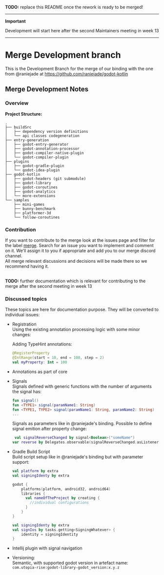 **TODO:** replace this README once the rework is ready to be merged!

---
**Important**

Development will start here after the second Maintainers meeting in week 13

---

# Merge Development branch
This is the Development Branch for the merge of our binding with the one from @raniejade at 
https://github.com/raniejade/godot-kotlin

## Merge Development Notes

### Overview

**Project Structure:**
```
.
├── buildSrc
│   ├── dependency version definitions
│   └── api classes codegeneration
├── entry-generation
│   ├── godot-entry-generator
│   ├── godot-annotation-processor
│   ├── godot-compiler-native-plugin
│   └── godot-compiler-plugin
├── plugins
│   ├── godot-gradle-plugin
│   └── godot-idea-plugin
├── godot-kotlin
│   ├── godot-headers (git submodule)
│   ├── godot-library
│   ├── godot-coroutines
│   ├── godot-analytics
│   └── more-extensions
└── samples
    ├── mini-games
    ├── bunny-benchmark
    ├── platformer-3d
    └── follow-coroutines
```

### Contribution
If you want to contribute to the merge look at the issues page and filter for the label 
[merge](https://github.com/utopia-rise/godot-kotlin/issues?q=is%3Aissue+is%3Aopen+label%3Amerge+). Search for an issue 
you want to implement and comment on it. We'll assign it to you if appropriate and add you to our merge discord channel.  
All merge relevant discussions and decisions will be made there so we recommend having it.

\
**TODO:** further documentation which is relevant for contributing to the merge after the second meeting in week 13

### Discussed topics
These topics are here for documentation purpose. They will be converted to individual issues:

- Registration  
    Using the existing annotation processing logic with some minor changes:  
      
    Adding TypeHint annotations:  
    ```kotlin
    @RegisterProperty
    @IntRange(start = 10, end = 100, step = 2) 
    val myProperty: Int = 100
    ```  
- Annotations as part of core
- Signals  
    Signals defined with generic functions with the number of arguments the signal has:  
    ```kotlin
    fun signal()  
    fun <TYPE1> signal(paramName1: String)  
    fun <TYPE1, TYPE2> signal(paramName1: String, paramName2: String)
    ...
    ```
    Signals as parameters like in @raniejade's binding. Possible to define signal emition after property change:
    ```kotlin
     val signalReverseChanged by signal<Boolean>("someName") 
    var reverse by Delegates.observable(signalReverseChanged.asListener())
    ```
- Gradle Build Script  
    Build script setup like in @raniejade's binding but with parameter support:  
    ```kotlin
    val platform by extra
    val signingIdenty by extra 
    
    godot {
        platforms(platform, android32, android64)
        libraries {
          val nameOfTheProject by creating {
            //individual configurations
          }
        }
    }
  
    val signingIdenty by extra 
    val signIos by tasks.getting<SigningWhatever> { 
        identity = signingIdentity 
    } 
    ```
- Intellij plugin with signal navigation
- Versioning:  
    Semantic, with supported godot version in artefact name:  
    `com.utopia-rise:godot-library-godot_version:x.y.z`